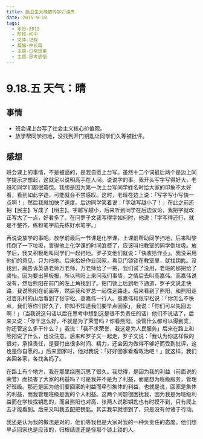```yaml
---
title: 搞卫生太晚被同学们谴责
date: 2015-9-18
tags:
  - 年份-2015
  - 阶段-初中
  - 文体-记叙
  - 篇幅-中长篇
  - 主题-日常琐事
  - 主题-思考感悟
---
```


# 9.18.五 天气：晴

## 事情

- 班会课上台写了社会主义核心价值观。
- 放学帮同学扫地，没找到开门钥匙让同学们久等被批评。

## 感想

班会课上的事情，不是被逼的，是我自愿上台写。虽然十二个词最后两个是边上同学提示才想起，这就足以说明高手在人间。说说字的事。我开头写字写得好大，老班和同学们都很震惊。我想是因为第一次上台写同学姓名时给大家的印象不太好看，看到如此字迹，可能就会不禁感叹。这时，老班在边上说：「写字写小写快一点啊！」然后我就加快了速度。后边同学笑着说：「字越写越小了！」在此之前还把【民主】写成了【明主】。字越写越小，后来听到同学在后边议论，我把字就改正写大了一点，好看多了。在问罗子文我写得字如何时，他说：「字写得还行，就是不整齐，练粉笔字前先练好水笔字。」

再说说放学的事吧。放学前最后一节课是化学课，上课前帮助同学扫地，后来叫黎伟倒了一下垃圾，害得他上化学课的时间浪费了，应该叫扫教室的同学倒垃圾。放学后，我又积极地叫同学们一起扫地。罗子文他们就说：「快收拾作业」。我没采用他们的意见，只为扫地。后来拾好作业回家，看见门锁锁在教室里，就找钥匙。没找到，就告诉英语老师万老师，万老师给了一把，我们试了没用，老班的那把给了龚怡。因为要出黑板报，所以熊阳上来问我们事情，之情后去叫高嘉伟。高嘉伟说没有，然后熊阳在前门的左上角找到了。把门锁上后到地下通道，罗子文说走快路，我说熊阳在前面等，然后我和罗总一起往远路走。后来看到了熊阳，和熊阳走过百乐村的山后看到了张宇松、高嘉伟一行人。高嘉伟和张宇松说：「你怎么不快点，我们等你们好久了，你知不知道我们要早点回家」，我说：「你们可以先回去啊！」（当我说这句话以后在思考中想到这是很不负责任的话）他们不说话了，后来又说：「你干这么好，不就是为了荣誉吗？你看熊阳，没管什么都可以得到奖，你还管这么多干什么？」我说：「我不求荣誉，我这是为人民服务」后来在路上和熊阳说了什么，也没注意。后来和罗子文一起走，罗子文说：「我认为你这样做的很对，承担责任，是要付出很多时间、精力，还会因为做得不够好而受到批评，这也是你自愿的。」后来回家时，他对我说：「好好回家看看政治吧！」就这样，我们各回各家，各找各妈了。

在路上有个地方，我在那里绕圈沉思了很久。我觉得，是因为我的利益（前面说的荣誉）而损害了大家的利益吗？可是我并不是为了利益，而是想为班级服务，管理好班级。那还是因为他们要回家的利益而牵引集体的利益，也就是说，回家是集体的利益，而我管理班级是我的个人利益。这两个问题很困扰我，因为我是为班级利益而在学校找钥匙的，而且熊阳也对高、张两人说那钥匙也有时摸不到，只有爬上去才能看到。后来又叫我去配把钥匙。其实我早就想到了，只是没有付诸于行动。

我还是认为我的做法是对的，他们等我也是大家对我的一种负责任的态度。他们想早点回家也是应该的，归根结底还是怪那个锁上锁的人。
